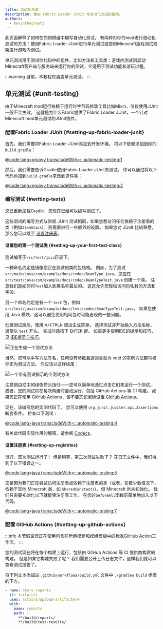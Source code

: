 ```yaml
---
title: 自动化测试
description: 使用 Fabric Loader JUnit 写自动化测试的指南。
authors:
  - kevinthegreat1
---
```


此页面解释了如何在你的模组中编写自动化测试。 有两种对你的mod进行自动化测试的方法：使用Fabric Loader JUnit进行单元测试或使用Minecraft游戏测试框架进行游戏内测试。

单元测试用于测试你代码中的组件，比如方法和工具类；游戏内测试则启动Minecraft客户端与服务端来运行你的测试，它适用于测试功能和游玩过程。

:::warning
目前，本教程仅涵盖单元测试。
:::

## 单元测试 {#unit-testing}

由于Minecraft mod运行依赖于运行时字节码修改工具比如Mixin，仅仅使用JUnit一般不会生效。 这就是为什么Fabric提供了Fabric Loader JUnit，一个针对Minecraft mod单元测试的JUnit插件。

### 配置Fabric Loader JUnit {#setting-up-fabric-loader-junit}

首先，我们需要将Fabric Loader JUnit添加到开发环境。 将以下依赖添加到你的`build.gradle`：

@[code lang=groovy transcludeWith=:::automatic-testing:1](@/reference/build.gradle)

然后，我们需要告诉Gradle使用Fabric Loader JUnit来测试。 你可以通过将以下代码添加到`build.gradle`来做到这件事：

@[code lang=groovy transcludeWith=:::automatic-testing:2](@/reference/1.21.8/build.gradle)

### 编写测试 {#writing-tests}

您已重新加载Gradle，您现在已经可以编写测试了。

这些测试的编写方式与常规 JUnit 测试相同，如果您想访问任何依赖于注册表的类（例如`ItemStack`），则需要进行一些额外的设置。 如果您对 JUnit 比较熟悉，那么您可以跳至 [设置注册表](#setting-up-registries)。

#### 设置您的第一个测试类 {#setting-up-your-first-test-class}

测试编写于`src/test/java`目录下。

一种命名约定是镜像您正在测试的类的包结构。 例如，为了测试 `src/main/java/com/example/docs/codec/BeanType.java`，您应在 `src/test/java/com/example/docs/codec/BeanTypeTest.java` 创建一个类。 注意我们是如何将`Test`加入到类名称最后的。 这还允许您轻松访问包私有的方法和字段。

另一个命名约定是有一个 `test` 包，例如 `src/test/java/com/example/docs/test/codec/BeanTypeTest.java`。 如果您使用 Java 模块，这可以避免使用相同包时可能出现的一些问题。

创建测试类后，使用 <kbd>⌘/CTRL</kbd><kbd>N</kbd> 调出生成菜单。 选择测试并开始输入方法名称，通常以 `test` 开头。 完成时请按下 <kbd>ENTER</kbd> 键。 如需更多使用IDE的提示和技巧，见 [IDE提示与技巧](./ide-tips-and-tricks#code-generation)。

![正在生成一个测试方法](/assets/develop/misc/automatic-testing/unit_testing_01.png)

当然，您可以手写方法签名，任何没有参数且返回类型为 void 的实例方法都将被标识为测试方法。 你应该以这样结尾：

![一个带有测试指示的空测试方法](/assets/develop/misc/automatic-testing/unit_testing_02.png)

注意侧边栏中的绿色箭头指引——您可以简单地通过点击它们来运行一个测试。 或者，您的测试将在每次构建时自动运行，包括 GitHub Actions 等 CI 构建。 如果您正在使用 GitHub Actions，请不要忘记阅读[设置 GitHub Actions](#setting-up-github-actions)。

现在，该编写您的实测代码了。 您可以使用 `org.junit.jupiter.api.Assertions` 断言条件。 检查以下测试：

@[code lang=java transcludeWith=:::automatic-testing:4](@/reference/1.21.8/src/test/java/com/example/docs/codec/BeanTypeTest.java)

有关此代码实际作用的解释，请参阅 [Codecs](./codecs#registry-dispatch)。

#### 设置注册表 {#setting-up-registries}

很好，首次测试运行了！ 但是稍等，第二次测试失败了？ 在日志文件中，我们得到了以下错误之一。

@[code lang=java transcludeWith=:::automatic-testing:5](@/reference/1.21.8/src/test/java/com/example/docs/codec/BeanTypeTest.java)

这是因为我们正在尝试访问注册表或依赖于注册表的类（或者，在极少数情况下，依赖于其他 Minecraft 类，如 `SharedConstants`），但 Minecraft 尚未初始化。 我们只需要初始化以下就能使注册表工作。 在您的`beforeAll`函数前简单地加入以下代码。

@[code lang=java transcludeWith=:::automatic-testing:7](@/reference/1.21.8/src/test/java/com/example/docs/codec/BeanTypeTest.java)

### 配置 GitHub Actions {#setting-up-github-actions}

:::info
本节假设您正在使用包含在示例模组和模组模板中的标准GitHub Action工作流。
:::

您的测试现在将在每个构建上运行，包括由 GitHub Actions 等 CI 提供商构建的构建。 但是如果它构建失败了呢？ 我们需要公开上传日志文件，这样我们就可以查看测试报告了。

将下列文本添加进 `.github/workflows/build.yml` 文件中 `./gradlew build` 步骤的下方。

```yaml
- name: Store reports
  if: failure()
  uses: actions/upload-artifact@v4
  with:
    name: reports
    path: |
      **/build/reports/
      **/build/test-results/
```
